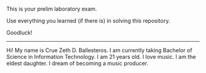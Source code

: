 This is your prelim laboratory exam.

Use everything you learned (if there is) in solving this repository.

Goodluck!
___

Hi! My name is Crue Zeth D. Ballesteros. I am currently taking Bachelor of Science in Information Technology.
I am 21 years old. I love music. I am the eldest daughter. I dream of becoming a music producer.